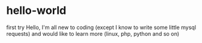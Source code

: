 # hello-world
first try
Hello, I'm all new to coding (except I know to write some little mysql requests) and would like to learn more (linux, php, python and so on)
